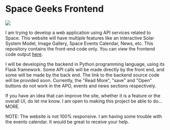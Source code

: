 # Space Geeks Frontend
<img src="./Space Geek.gif">

I am trying to develop a web application using API services related to Space. This website will have multiple features like an interactive Solar System Model, Image Gallery, Space Events Calendar, News, etc. This repository contains the front-end code only. You can view the frontend code output [here](https://ishan2608.github.io/SpaceGeek/).

I will be developing the backend in Python programming language, using its Flask framework. Some API calls will be made directly by the front end, and some will be made by the back end. The link to the backend source code will be provided soon. Currently, the "Read More", "save" and "Open" buttons do not work in the APO, events and news sections respectively.

If you have an idea that can improve the site, whether it is a feature or the overall UI, do let me know. I am open to making this project be able to do... MORE.

NOTE: The website is not 100% responsive. I am having some trouble with the events calendar. It would be great to receive your help.
